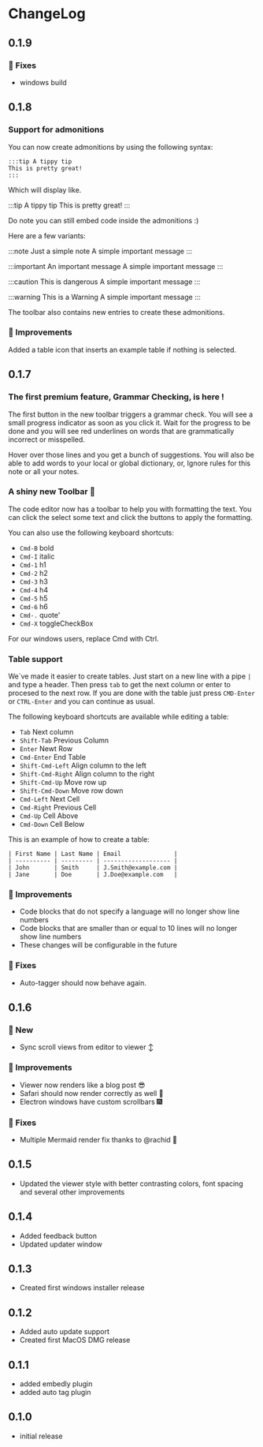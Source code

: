 # ChangeLog
## 0.1.9
### :wrench: Fixes
- windows build

## 0.1.8

### Support for admonitions
You can now create admonitions by using the following syntax:
```
:::tip A tippy tip
This is pretty great!
:::
```

Which will display like.

:::tip A tippy tip
This is pretty great!
:::

Do note you can still embed code inside the admonitions :)

Here are a few variants:

:::note Just a simple note
A simple important message
:::

:::important An important message
A simple important message
:::

:::caution This is dangerous
A simple important message
:::

:::warning This is a Warning
A simple important message
:::

The toolbar also contains new entries to create these admonitions.

### :stars: Improvements

Added a table icon that inserts an example table if nothing is selected.

## 0.1.7

### The first premium feature, Grammar Checking, is here !
The first button in the new toolbar triggers a grammar check. You will see a small progress indicator as soon as you click it. Wait for the progress to be done and you will see red underlines on words that are grammatically incorrect or misspelled.

Hover over those lines and you get a bunch of suggestions. You will also be able to add words to your local or global dictionary, or, Ignore rules for this note or all your notes.

### A shiny new Toolbar :tada:

The code editor now has a toolbar to help you with formatting the text.
You can click the select some text and click the buttons to apply the formatting.

You can also use the following keyboard shortcuts:

- `Cmd-B` bold
- `Cmd-I` italic
- `Cmd-1` h1
- `Cmd-2` h2
- `Cmd-3` h3
- `Cmd-4` h4
- `Cmd-5` h5
- `Cmd-6` h6
- `Cmd-.` quote'
- `Cmd-X` toggleCheckBox

For our windows users, replace Cmd with Ctrl.

### Table support
We\`ve made it easier to create tables. Just start on a new line with a pipe `|` and type a header. Then press `tab` to get the next column or enter to procesed to the next row.
If you are done with the table just press `CMD-Enter` or `CTRL-Enter` and you can continue as usual.

The following keyboard shortcuts are available while editing a table:

  - `Tab` Next column
  - `Shift-Tab` Previous Column
  - `Enter` Newt Row
  - `Cmd-Enter` End Table
  - `Shift-Cmd-Left` Align column to the left
  - `Shift-Cmd-Right` Align column to the right
  - `Shift-Cmd-Up` Move row up
  - `Shift-Cmd-Down` Move row down
  - `Cmd-Left` Next Cell
  - `Cmd-Right` Previous Cell
  - `Cmd-Up` Cell Above
  - `Cmd-Down` Cell Below

This is an example of how to create a table:

```
| First Name | Last Name | Email               |
| ---------- | --------- | ------------------- |
| John       | Smith     | J.Smith@example.com |
| Jane       | Doe       | J.Doe@example.com   |
```


### :stars: Improvements
- Code blocks that do not specify a language will no longer show line numbers
- Code blocks that are smaller than or equal to 10 lines will no longer show line numbers
- These changes will be configurable in the future

### :wrench: Fixes
- Auto-tagger should now behave again.

## 0.1.6
### :tada: New
- Sync scroll views from editor to viewer :arrow_up_down:

### :stars: Improvements
- Viewer now renders like a blog post :sunglasses:
- Safari should now render correctly as well :tada:
- Electron windows have custom scrollbars :fireworks:

### :wrench: Fixes
- Multiple Mermaid render fix thanks to @rachid :tropical_fish:

## 0.1.5
- Updated the viewer style with better contrasting colors, font spacing and several other improvements

## 0.1.4
- Added feedback button
- Updated updater window

## 0.1.3
- Created first windows installer release

## 0.1.2
- Added auto update support
- Created first MacOS DMG release

## 0.1.1
- added embedly plugin
- added auto tag plugin

## 0.1.0
- initial release

